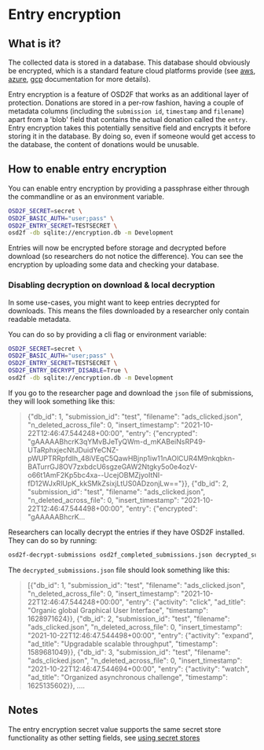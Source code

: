 # Entry encryption

## What is it?

The collected data is stored in a database. This database should obviously be encrypted, which
is a standard feature cloud platforms provide (see [aws](https://docs.aws.amazon.com/AmazonRDS/latest/UserGuide/Overview.Encryption.html), [azure](https://docs.microsoft.com/en-us/azure/azure-sql/database/security-overview), [gcp](https://cloud.google.com/sql/faq#encryption) documentation for more details).

Entry encryption is a feature of OSD2F that works as an additional layer of protection. Donations are
stored in a per-row fashion, having a couple of metadata columns (including the `submission id`, `timestamp` and `filename`) apart from a 'blob' field that contains the actual donation called the `entry`. Entry encryption takes this potentially sensitive field and encrypts it before storing it in the database. By doing so, even if someone would get access to the database, the content of donations would be unusable.

## How to enable entry encryption

You can enable entry encryption by providing a passphrase either through the commandline or as an environment variable.

```bash
OSD2F_SECRET=secret \
OSD2F_BASIC_AUTH="user;pass" \
OSD2F_ENTRY_SECRET=TESTSECRET \
osd2f -db sqlite://encryption.db -m Development
```

Entries will now be encrypted before storage and decrypted before download (so researchers do not notice the difference). You can see the encryption by uploading some data and checking your database.

### Disabling decryption on download & local decryption

In some use-cases, you might want to keep entries decrypted for downloads. This means the files downloaded by a researcher only contain readable metadata. 

You can do so by providing a cli flag or environment variable:

```bash
OSD2F_SECRET=secret \
OSD2F_BASIC_AUTH="user;pass" \
OSD2F_ENTRY_SECRET=TESTSECRET \
OSD2F_ENTRY_DECRYPT_DISABLE=True \
osd2f -db sqlite://encryption.db -m Development
```

If you go to the researcher page and download the `json` file of submissions, they will look something like this:

>{"db_id": 1, "submission_id": "test", "filename": "ads_clicked.json", "n_deleted_across_file": 0, "insert_timestamp": "2021-10-22T12:46:47.544248+00:00", "entry": {"encrypted": "gAAAAABhcrK3qYMvBJeTyQWm-d_mKABeiNsRP49-UTaRphxjecNtJDuidYeCNZ-pWUPTRRpfdIh_48iVEqC5QawHBjnp1iw11nAOlCUR4M9nkqbkn-BATurrGJ8OV7zxbdcU6sgzeGAW2Ntgky5o0e4ozV-o66t1AmF2Kp5bc4xa--UcejOBMZjyoItNI-fD12WJxRlUpK_kkSMkZsixjLtUS0ADzonjLw=="}}, {"db_id": 2, "submission_id": "test", "filename": "ads_clicked.json", "n_deleted_across_file": 0, "insert_timestamp": "2021-10-22T12:46:47.544498+00:00", "entry": {"encrypted": "gAAAAABhcrK...

Researchers can locally decrypt the entries if they have OSD2F installed. They can do so by running:

```bash
osd2f-decrypt-submissions osd2f_completed_submissions.json decrypted_submissions.json TESTSECRET
```

The `decrypted_submissions.json` file should look something like this:

> [{"db_id": 1, "submission_id": "test", "filename": "ads_clicked.json", "n_deleted_across_file": 0, "insert_timestamp": "2021-10-22T12:46:47.544248+00:00", "entry": {"activity": "click", "ad_title": "Organic global Graphical User Interface", "timestamp": 1628971624}}, {"db_id": 2, "submission_id": "test", "filename": "ads_clicked.json", "n_deleted_across_file": 0, "insert_timestamp": "2021-10-22T12:46:47.544498+00:00", "entry": {"activity": "expand", "ad_title": "Upgradable scalable throughput", "timestamp": 1589681049}}, {"db_id": 3, "submission_id": "test", "filename": "ads_clicked.json", "n_deleted_across_file": 0, "insert_timestamp": "2021-10-22T12:46:47.544694+00:00", "entry": {"activity": "watch", "ad_title": "Organized asynchronous challenge", "timestamp": 1625135602}}, ....

## Notes

The entry encryption secret value supports the same secret store functionality as other setting fields, see [using secret stores](using_secret_stores.md)

